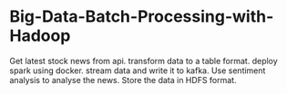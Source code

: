 # Big-Data-Batch-Processing-with-Hadoop
Get latest stock news from api.
transform data to a table format.
deploy spark using docker.
stream data and write it to kafka.
Use sentiment analysis to analyse the news.
Store the data in HDFS format.
